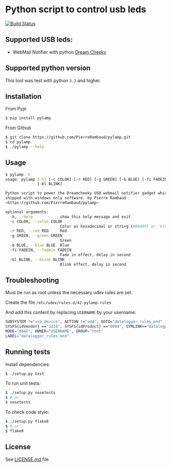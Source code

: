 # Python script to control usb leds

[![Build Status](https://travis-ci.org/PierreRambaud/pylamp.png?branch=master)](https://travis-ci.org/PierreRambaud/pylamp)

## Supported USB leds:

-  WebMail Notifier with python [Dream Cheeky](http://www.dreamcheeky.com/webmail-notifier)

## Supported python version

This tool was test with python `3.2` and higher.

## Installation

From Pypi

```bash
$ pip install pylamp
```

From Github

```bash
$ git clone https://github.com/PierreRambaud/pylamp.git
$ cd pylamp
$ ./pylamp --help
```

## Usage

```bash
$ pylamp -h
usage: pylamp [-h] [-c COLOR] [-r RED] [-g GREEN] [-b BLUE] [-fi FADEIN]
              [-bl BLINK]

Python script to power the Dreamcheeky USB webmail notifier gadget which is
shipped with windows only software. by Pierre Rambaud
<https://github.com/PierreRambaud/pylamp>

optional arguments:
  -h, --help            show this help message and exit
  -c COLOR, --color COLOR
                        Color as hexadecimal or string (#0000FF or 'blue')
  -r RED, --red RED     Red
  -g GREEN, --green GREEN
                        Green
  -b BLUE, --blue BLUE  Blue
  -fi FADEIN, --fadein FADEIN
                        Fade in effect, delay in second
  -bl BLINK, --blink BLINK
                        Blink effect, delay in second
```

## Troubleshooting

Must be run as root unless the necessary udev rules are set.

Create the file `/etc/udev/rules.d/42-pylamp.rules`

And add this content by replacing `USERNAME` by your username:


```bash
SUBSYSTEM !="usb_device", ACTION !="add", GOTO="datalogger_rules_end"
SYSFS{idVendor} =="1d34", SYSFS{idProduct} =="0004", SYMLINK+="datalogger"
MODE="0666", OWNER="USERNAME", GROUP="root"
LABEL="datalogger_rules_end"
```

## Running tests

Install dependencies:

```bash
$ ./setup.py test
```

To run unit tests:

```bash
$ ./setup.py nosetests
$ # or
$ nosetests
```

To check code style:

```bash
$ ./setup.py flake8
$ # or
$ flake8
```

## License

See [LICENSE.md](LICENSE.md) file
